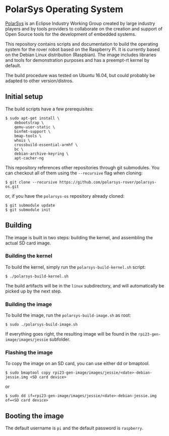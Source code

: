 PolarSys Operating System
=========================

[PolarSys](https://www.polarsys.org/) is an Eclipse Industry Working
Group created by large industry players and by tools providers to
collaborate on the creation and support of Open Source tools for the
development of embedded systems.

This repository contains scripts and documentation to build the
operating system for the rover robot based on the Raspberry Pi.  It is
currently based on the Debian Linux distribution (Raspbian).  The image
includes libraries and tools for demonstration purposes and has a
preempt-rt kernel by default.

The build procedure was tested on Ubuntu 16.04, but could probably be
adapted to other version/distros.

## Initial setup

The build scripts have a few prerequisites:

    $ sudo apt-get install \
        debootstrap \
        qemu-user-static \
        binfmt-support \
        bmap-tools \
        whois \
        crossbuild-essential-armhf \
        bc \
        debian-archive-keyring \
        apt-cacher-ng

This repository references other repositories through git submodules.
You can checkout all of them using the `--recursive` flag when cloning:

    $ git clone --recursive https://github.com/polarsys-rover/polarsys-os.git

or, if you have the `polarsys-os` repository already cloned:

    $ git submodule update
    $ git submodule init


## Building

The image is built in two steps: building the kernel, and assembling the
actual SD card image.

### Building the kernel

To build the kernel, simply run the `polarsys-build-kernel.sh` script:

    $ ./polarsys-build-kernel.sh

The build artifacts will be in the `linux` subdirectory, and will
automatically be picked up by the next step.

### Building the image

To build the image, run the `polarsys-build-image.sh` as root:

    $ sudo ./polarsys-build-image.sh

If everything goes right, the resulting image will be found in the
`rpi23-gen-image/images/jessie` subfolder.

### Flashing the image

To copy the image on an SD card, you can use either dd or bmaptool.

    $ sudo bmaptool copy rpi23-gen-image/images/jessie/<date>-debian-jessie.img <SD card device>

or

    $ sudo dd if=rpi23-gen-image/images/jessie/<date>-debian-jessie.img of=<SD card device>

## Booting the image

The default username is `pi` and the default password is `raspberry`.
